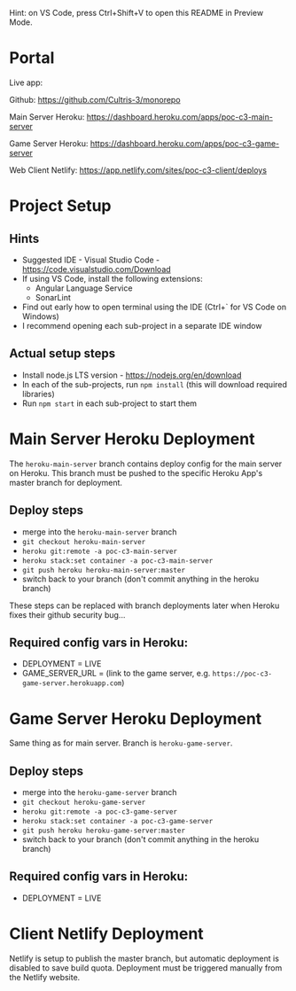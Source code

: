 
Hint: on VS Code, press Ctrl+Shift+V to open this README in Preview Mode.

# Portal

Live app: 

Github: https://github.com/Cultris-3/monorepo

Main Server Heroku: https://dashboard.heroku.com/apps/poc-c3-main-server

Game Server Heroku: https://dashboard.heroku.com/apps/poc-c3-game-server

Web Client Netlify: https://app.netlify.com/sites/poc-c3-client/deploys

# Project Setup

## Hints
- Suggested IDE - Visual Studio Code - https://code.visualstudio.com/Download
- If using VS Code, install the following extensions:
  - Angular Language Service
  - SonarLint
- Find out early how to open terminal using the IDE (Ctrl+` for VS Code on Windows)
- I recommend opening each sub-project in a separate IDE window

## Actual setup steps
- Install node.js LTS version - https://nodejs.org/en/download
- In each of the sub-projects, run `npm install` (this will download required libraries)
- Run `npm start` in each sub-project to start them

# Main Server Heroku Deployment

The `heroku-main-server` branch contains deploy config for the main server on Heroku. This branch must be pushed to the specific Heroku App's master branch for deployment.

## Deploy steps

- merge into the `heroku-main-server` branch
- `git checkout heroku-main-server`
- `heroku git:remote -a poc-c3-main-server`
- `heroku stack:set container -a poc-c3-main-server`
- `git push heroku heroku-main-server:master`
- switch back to your branch (don't commit anything in the heroku branch)

These steps can be replaced with branch deployments later when Heroku fixes their github security bug...

## Required config vars in Heroku:

- DEPLOYMENT = LIVE
- GAME_SERVER_URL = (link to the game server, e.g. `https://poc-c3-game-server.herokuapp.com`)

# Game Server Heroku Deployment

Same thing as for main server. Branch is `heroku-game-server`.

## Deploy steps

- merge into the `heroku-game-server` branch
- `git checkout heroku-game-server`
- `heroku git:remote -a poc-c3-game-server`
- `heroku stack:set container -a poc-c3-game-server`
- `git push heroku heroku-game-server:master`
- switch back to your branch (don't commit anything in the heroku branch)

## Required config vars in Heroku:

- DEPLOYMENT = LIVE

# Client Netlify Deployment

Netlify is setup to publish the master branch, but automatic deployment is disabled to save build quota. Deployment must be triggered manually from the Netlify website.
